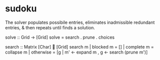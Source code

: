 # sudoku

The solver populates possibile entries, eliminates inadmissible redundant entries, & then repeats until finds a solution.  

solve :: Grid -> [Grid]
solve  = search . prune . choices

search :: Matrix [Char]  [Grid]
search m
  | blocked m  = []
  | complete m = collapse m
  | otherwise  = [g | m' <- expand m
                    , g  <- search (prune m')]

